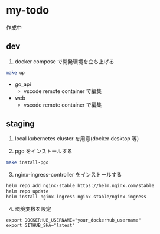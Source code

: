 # my-todo

作成中

## dev

1. docker compose で開発環境を立ち上げる

```bash
make up
```

- go_api
  - vscode remote container で編集
- web
  - vscode remote container で編集

## staging

1. local kubernetes cluster を用意(docker desktop 等)

2. pgo をインストールする

```bash
make install-pgo
```

3. nginx-ingress-controller をインストールする

```bash
helm repo add nginx-stable https://helm.nginx.com/stable
helm repo update
helm install nginx-ingress nginx-stable/nginx-ingress
```

4. 環境変数を設定

```
export DOCKERHUB_USERNAME="your_dockerhub_username"
export GITHUB_SHA="latest"
```
